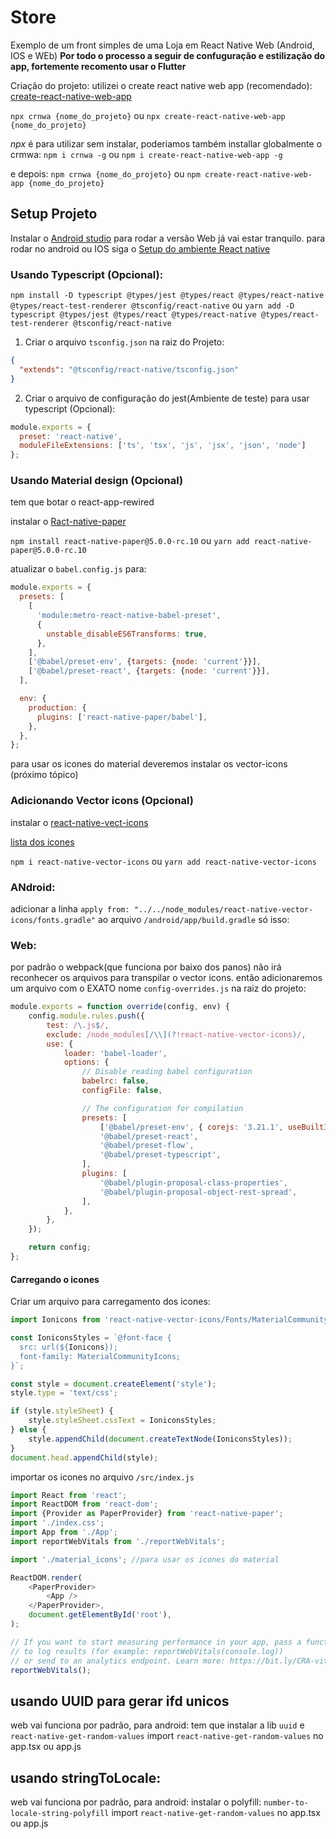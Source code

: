 # Store
Exemplo de um front simples de uma Loja em React Native Web (Android, IOS e WEb)
**Por todo o processo a seguir de confuguração e estilização do app, fortemente recomento usar o Flutter**

Criação do projeto:
utilizei o create react native web app (recomendado):
[create-react-native-web-app](https://www.npmjs.com/package/create-react-native-web-app)

`npx crnwa {nome_do_projeto}`
ou
`npx create-react-native-web-app {nome_do_projeto}`

*npx* é para utilizar sem instalar, poderiamos também installar globalmente o crmwa: 
`npm i crnwa -g`
ou
`npm i create-react-native-web-app -g`

e depois:
`npm crnwa {nome_do_projeto}`
ou
`npm create-react-native-web-app {nome_do_projeto}`

## Setup Projeto
Instalar o [Android studio](https://developer.android.com/studio?hl=pt)
para rodar a versão Web já vai estar tranquilo.
para rodar no android ou IOS siga o [Setup do ambiente React native](https://reactnative.dev/docs/environment-setup)

### Usando Typescript (Opcional):
`npm install -D typescript @types/jest @types/react @types/react-native @types/react-test-renderer @tsconfig/react-native`
ou 
`yarn add -D typescript @types/jest @types/react @types/react-native @types/react-test-renderer @tsconfig/react-native`

1. Criar o arquivo `tsconfig.json` na raiz do Projeto:
```json
{
  "extends": "@tsconfig/react-native/tsconfig.json"
}
```

2. Criar o arquivo de configuração do jest(Ambiente de teste) para usar typescript (Opcional):
```js
module.exports = {
  preset: 'react-native',
  moduleFileExtensions: ['ts', 'tsx', 'js', 'jsx', 'json', 'node']
};

```
### Usando Material design (Opcional)

tem que botar o react-app-rewired

instalar o [Ract-native-paper](https://callstack.github.io/react-native-paper/index.html)

`npm install react-native-paper@5.0.0-rc.10`
ou
`yarn add react-native-paper@5.0.0-rc.10`

atualizar o `babel.config.js` para:

```js
module.exports = {
  presets: [
    [
      'module:metro-react-native-babel-preset',
      {
        unstable_disableES6Transforms: true,
      },
    ],
    ['@babel/preset-env', {targets: {node: 'current'}}],
    ['@babel/preset-react', {targets: {node: 'current'}}],
  ],

  env: {
    production: {
      plugins: ['react-native-paper/babel'],
    },
  },
};

```
para usar os icones do material deveremos instalar os vector-icons (próximo tópico)


### Adicionando Vector icons (Opcional)
instalar o [react-native-vect-icons](https://www.npmjs.com/package/react-native-vector-icons)

[lista dos icones](https://oblador.github.io/react-native-vector-icons/)

`npm i react-native-vector-icons`
ou
`yarn add react-native-vector-icons`

### ANdroid:
adicionar a linha `apply from: "../../node_modules/react-native-vector-icons/fonts.gradle"` ao arquivo `/android/app/build.gradle`
só isso:

### Web:
por padrão o webpack(que funciona por baixo dos panos) não irá reconhecer os arquivos para transpilar o vector icons. então adicionaremos um arquivo com o EXATO nome `config-overrides.js` na raiz do projeto:
```js
module.exports = function override(config, env) {
	config.module.rules.push({
		test: /\.js$/,
		exclude: /node_modules[/\\](?!react-native-vector-icons)/,
		use: {
			loader: 'babel-loader',
			options: {
				// Disable reading babel configuration
				babelrc: false,
				configFile: false,

				// The configuration for compilation
				presets: [
					['@babel/preset-env', { corejs: '3.21.1', useBuiltIns: 'usage' }],
					'@babel/preset-react',
					'@babel/preset-flow',
					'@babel/preset-typescript',
				],
				plugins: [
					'@babel/plugin-proposal-class-properties',
					'@babel/plugin-proposal-object-rest-spread',
				],
			},
		},
	});

	return config;
};
```

#### Carregando o icones
Criar um arquivo para carregamento dos icones:
```js
import Ionicons from 'react-native-vector-icons/Fonts/MaterialCommunityIcons.ttf';

const IoniconsStyles = `@font-face {
  src: url(${Ionicons});
  font-family: MaterialCommunityIcons;
}`;

const style = document.createElement('style');
style.type = 'text/css';

if (style.styleSheet) {
	style.styleSheet.cssText = IoniconsStyles;
} else {
	style.appendChild(document.createTextNode(IoniconsStyles));
}
document.head.appendChild(style);

```
importar os icones no arquivo `/src/index.js`
```js
import React from 'react';
import ReactDOM from 'react-dom';
import {Provider as PaperProvider} from 'react-native-paper';
import './index.css';
import App from './App';
import reportWebVitals from './reportWebVitals';

import './material_icons'; //para usar os icones do material

ReactDOM.render(
	<PaperProvider>
		<App />
	</PaperProvider>,
	document.getElementById('root'),
);

// If you want to start measuring performance in your app, pass a function
// to log results (for example: reportWebVitals(console.log))
// or send to an analytics endpoint. Learn more: https://bit.ly/CRA-vitals
reportWebVitals();

```

## usando UUID para gerar ifd unicos
web vai funciona por padrão, para android:
tem que instalar a lib `uuid` e `react-native-get-random-values`
import `react-native-get-random-values` no app.tsx ou app.js


## usando stringToLocale:
web vai funciona por padrão, para android:
instalar o polyfill: `number-to-locale-string-polyfill`
import `react-native-get-random-values` no app.tsx ou app.js


